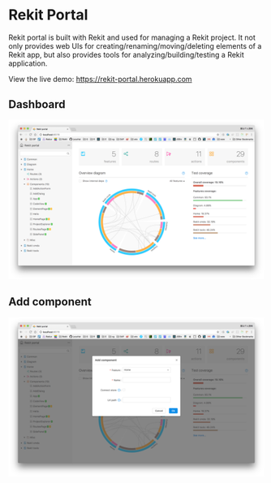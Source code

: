 # Rekit Portal

Rekit portal is built with Rekit and used for managing a Rekit project. It not only provides web UIs for creating/renaming/moving/deleting elements of a Rekit app, but also provides tools for analyzing/building/testing a Rekit application.

View the live demo: https://rekit-portal.herokuapp.com

## Dashboard
<img src="/images/demo1.png">

## Add component
<img src="/images/demo2.png">
